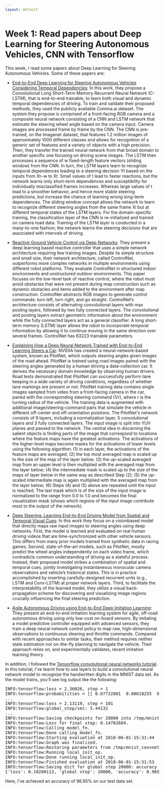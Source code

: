 ```yaml
---
layout: default
---
```

# Week 1: Read papers about Deep Learning for Steering Autonomous Vehicles, CNN with Tensorflow


This week, I read some papers about Deep Learning for Steering Autonomous Vehicles. Some of these papers are: 

* [End-to-End Deep Learning for Steering Autonomous Vehicles Considering Temporal Dependencies](https://arxiv.org/pdf/1710.03804.pdf): In this work, they propose a Convolutional Long Short-Term Memory Recurrent Neural Network (C-LSTM), that is end-to-end trainable, to learn both visual and dynamic temporal dependencies of driving. To train and validate their proposed methods, they used the publicly available Comma.ai dataset. The system they propose is comprised of a front-facing RGB camera and a composite neural network consisting of a CNN and LSTM network that estimate the steering wheel angle based on the camera input. Camera images are processed frame by frame by the CNN. The CNN is pre-trained, on the Imagenet dataset, that features 1.2 million images of approximately 1000 different classes and allows for recognition of a generic set of features and a variety of objects with a high precision. Then, they transfer the trained neural network from that broad domain to another specific one focusing on driving scene images. The LSTM then processes a sequence of w fixed-length feature vectors (sliding window) from the CNN. In turn, the LSTM layers learn to recognize temporal dependences leading to a steering decision Yt based on the inputs from Xt−w to Xt. Small values of t lead to faster reactions, but the network learns only short-term dependences and susceptibility for individually misclassified frames increases. Whereas large values of t lead to a smoother behavior, and hence more stable steering predictions, but increase the chance of learning wrong long-term dependences. The sliding window concept allows the network to learn to recognize different steering angles from the same frame Xi but at different temporal states of the LSTM layers. For the domain-specific training, the classification layer of the CNN is re-initialized and trained on camera road data. Training of the LSTM layer is conducted in a many-to-one fashion; the network learns the steering decisions that are associated with intervals of driving.

* [Reactive Ground Vehicle Control via Deep Networks](https://pdfs.semanticscholar.org/ec17/ec40bb48ec396c626506b6fe5386a614d1c7.pdf): They present a deep learning based reactive controller that uses a simple network architecture requiring few training images. Despite its simple structure and small size, their network architecture, called ControlNet, outperforms more complex networks in multiple environments using different robot platforms. They evaluate ControlNet in structured indoor environments and unstructured outdoor environments. This paper focuses on the low-level task of reactive control, where the robot must avoid obstacles that were not present during map construction such as dynamic obstacles and items added to the environment after map construction. ControlNet abstracts RGB images to generate control commands: turn left, turn right, and go straight. ControlNet’s architecture consists of alternating convolutional layers with max pooling layers, followed by two fully connected layers. The convolutional and pooling layers extract geometric information about the environment while the fully connected layers act as a general classifier. A long short-term memory (LSTM) layer allows the robot to incorporate temporal information by allowing it to continue moving in the same direction over several frames. ControlNet has 63223 trainable parameters.

* [Explaining How a Deep Neural Network Trained with End-to-End Learning Steers a Car](https://arxiv.org/pdf/1704.07911.pdf): NVIDIA has created a neural-network-based system, known as PilotNet, which outputs steering angles given images of the road ahead. PilotNet is trained using road images paired with the steering angles generated by a human driving a data-collection car. It derives the necessary domain knowledge by observing human drivers. Road tests demonstrated that PilotNet can successfully perform lane keeping in a wide variety of driving conditions, regardless of whether lane markings are present or not. PilotNet training data contains single images sampled from video from a front-facing camera in the car, paired with the corresponding steering command (1/r), where r is the turning radius of the vehicle. The training data is augmented with additional image/steering-command pairs that simulate the vehicle in different off-center and off-orientation poistions. The PilotNet's network consists of 9 layers, including a normalization layer, 5 convolutional layers and 3 fully connected layers. The input image is split into YUV planes and passed to the network. The central idea in discerning the salient objects is finding parts of the image that correspond to locations where the feature maps have the greatest activations. The activations of the higher-level maps become masks for the activations of lower levels using the following algorithm: (1) in each layer, the activations of the feature maps are averaged; (2) the top most averaged map is scaled up to the size of the map of the layer below; (3) the up-scaled averaged map from an upper level is then multiplied with the averaged map from the layer below; (4) the intermediate mask is scaled up to the size of the maps of layer below in the same way as described Step (2); (5) the up-scaled intermediate map is again multiplied with the averaged map from the layer below; (6) Steps (4) and (5) above are repeated until the input is reached. The last mask which is of the size of the input image is normalized to the range from 0.0 to 1.0 and becomes the final visualization mask (shows which regions of the input image contribute most to the output of the network).

* [Deep Steering: Learning End-to-End Driving Model from Spatial and Temporal Visual Cues](https://arxiv.org/pdf/1708.03798.pdf): In this work they focus on a visionbased model that directly maps raw input images to steering angles using deep networks. First, the model is learned and evaluated on real human driving videos that are time-synchronized with other vehicle sensors. This differs from many prior models trained from synthetic data in racing games. Second, state-of-the-art models, such as PilotNet, mostly predict the wheel angles independently on each video frame, which contradicts common understanding of driving as a stateful process. Instead, their proposed model strikes a combination of spatial and temporal cues, jointly investigating instantaneous monocular camera observations and vehicle’s historical states. This is in practice accomplished by inserting carefully-designed recurrent units (e.g., LSTM and Conv-LSTM) at proper network layers. Third, to facilitate the interpretability of the learned model, they utilize a visual back-propagation scheme for discovering and visualizing image regions crucially influencing the final steering prediction. 

* [Agile Autonomous Driving using End-to-End Deep Imitation Learning](https://arxiv.org/pdf/1709.07174.pdf): They present an end-to-end imitation learning system for agile, off-road autonomous driving using only low-cost on-board sensors. By imitating a model predictive controller equipped with advanced sensors, they train a deep neural network control policy to map raw, high-dimensional observations to continuous steering and throttle commands. Compared with recent approaches to similar tasks, their method requires neither state estimation nor on-the-fly planning to navigate the vehicle. Their approach relies on, and experimentally validates, recent imitation learning theory.


In addition, I followed the [Tensorflow convolutional neural networks tutorial](https://www.tensorflow.org/tutorials/layers). In this tutorial, I've learnt how to use layers to build a convolutional neural network model to recognize the handwritten digits in the MNIST data set. As the model trains, you'll see log output like the following: 

<pre>
INFO:tensorflow:loss = 2.36026, step = 1
INFO:tensorflow:probabilities = [[ 0.07722801  0.08618255  0.09256398, ...]]
...
INFO:tensorflow:loss = 2.13119, step = 101
INFO:tensorflow:global_step/sec: 5.44132
...
INFO:tensorflow:Saving checkpoints for 20000 into /tmp/mnist_convnet_model/model.ckpt.
INFO:tensorflow:Loss for final step: 0.14782684.
INFO:tensorflow:Calling model_fn.
INFO:tensorflow:Done calling model_fn.
INFO:tensorflow:Starting evaluation at 2018-06-01-15:31:44
INFO:tensorflow:Graph was finalized.
INFO:tensorflow:Restoring parameters from /tmp/mnist_convnet_model/model.ckpt-20000
INFO:tensorflow:Running local_init_op.
INFO:tensorflow:Done running local_init_op.
INFO:tensorflow:Finished evaluation at 2018-06-01-15:31:53
INFO:tensorflow:Saving dict for global step 20000: accuracy = 0.9695, global_step = 20000, loss = 0.10200113
{'loss': 0.10200113, 'global_step': 20000, 'accuracy': 0.9695}
</pre>

Here, I've achieved an accuracy of 96.95% on our test data set. 

